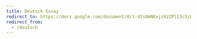 ```yaml
---
title: Deutsch Essay
redirect_to: https://docs.google.com/document/d/1-UIs8mNKxjzX2ZPlI3c3jLoZEH86XcjUT3Iaz6h1Zl8/edit?usp=sharing
redirect_from:
  - /deutsch
---
```

